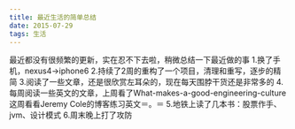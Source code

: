 ```yaml
---
title: 最近生活的简单总结
date: 2015-07-29
tags: 生活
---
```


最近都没有很频繁的更新，实在忍不下去啦，稍微总结一下最近做的事
1.换了手机，nexus4->iphone6
2.持续了2周的重构了一个项目，清理和重写，逐步的精简
3.阅读了一些文章，还是很欣赏左耳朵的，现在每天围脖干货还是非常多的
4.每周阅读一些英文的文章，上周看了What-makes-a-good-engineering-culture
这周看看Jeremy Cole的博客练习英文＝。＝
5.地铁上读了几本书：股票作手、jvm、设计模式
6.周末晚上打了攻防
